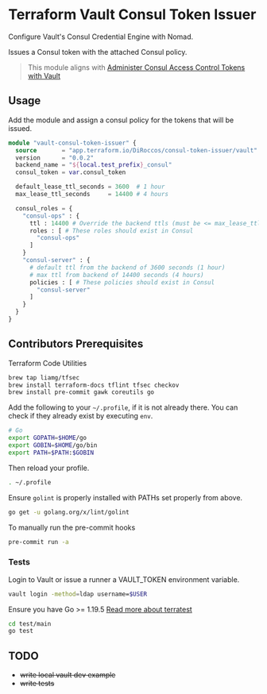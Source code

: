 # Terraform Vault Consul Token Issuer

Configure Vault's Consul Credential Engine with Nomad.

Issues a Consul token with the attached Consul policy.

> This module aligns with [Administer Consul Access Control Tokens with Vault](https://developer.hashicorp.com/consul/tutorials/vault-secure/vault-consul-secrets)

## Usage
Add the module and assign a consul policy for the tokens that will be issued.

```terraform
module "vault-consul-token-issuer" {
  source       = "app.terraform.io/DiRoccos/consul-token-issuer/vault"
  version      = "0.0.2"
  backend_name = "${local.test_prefix}_consul"
  consul_token = var.consul_token

  default_lease_ttl_seconds = 3600  # 1 hour
  max_lease_ttl_seconds     = 14400 # 4 hours

  consul_roles = {
    "consul-ops" : {
      ttl : 14400 # Override the backend ttls (must be <= max_lease_ttl_seconds & max_ttl)
      roles : [ # These roles should exist in Consul
        "consul-ops"
      ]
    }
    "consul-server" : {
      # default ttl from the backend of 3600 seconds (1 hour)
      # max ttl from backend of 14400 seconds (4 hours)
      policies : [ # These policies should exist in Consul
        "consul-server"
      ]
    }
  }
}

```

## Contributors Prerequisites

Terraform Code Utilities
```bash
brew tap liamg/tfsec
brew install terraform-docs tflint tfsec checkov
brew install pre-commit gawk coreutils go
```

Add the following to your `~/.profile`, if it is not already there.
You can check if they already exist by executing `env`.
```bash
# Go
export GOPATH=$HOME/go
export GOBIN=$HOME/go/bin
export PATH=$PATH:$GOBIN
```

Then reload your profile.
```bash
. ~/.profile
```

Ensure `golint` is properly installed with PATHs set properly from above.
```bash
go get -u golang.org/x/lint/golint
```

To manually run the pre-commit hooks
```bash
pre-commit run -a
```

### Tests
Login to Vault or issue a runner a VAULT_TOKEN environment variable.
```bash
vault login -method=ldap username=$USER
```

Ensure you have Go >= 1.19.5
[Read more about terratest](https://terratest.gruntwork.io/docs/getting-started/quick-start/)
```bash
cd test/main
go test
```

## TODO

* ~~write local vault dev example~~
* ~~write tests~~
